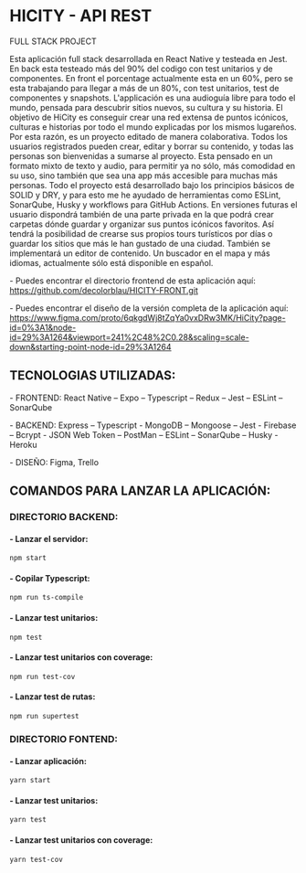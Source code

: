 # HICITY - API REST

FULL STACK PROJECT

Esta aplicación full stack desarrollada en React Native y testeada en Jest. En back esta testeado más del 90% del codigo con test unitarios y de componentes. En front el porcentage actualmente esta en un 60%, pero se esta trabajando para llegar a más de un 80%, con test unitarios, test de componentes y snapshots.
L'applicación es una audioguía libre para todo el mundo, pensada para descubrir sitios nuevos, su cultura y su historia.
El objetivo de HiCity es conseguir crear una red extensa de puntos icónicos, culturas e historias por todo el mundo explicadas por los mismos lugareños. Por esta razón, es un proyecto editado de manera colaborativa. Todos los usuarios registrados pueden crear, editar y borrar su contenido, y todas las personas son bienvenidas a sumarse al proyecto.
Esta pensado en un formato mixto de texto y audio, para permitir ya no sólo, más comodidad en su uso, sino también que sea una app más accesible para muchas más personas.
Todo el proyecto está desarrollado bajo los principios básicos de SOLID y DRY, y para esto me he ayudado de herramientas como ESLint, SonarQube, Husky y workflows para GitHub Actions.
En versiones futuras el usuario dispondrá también de una parte privada en la que podrá crear carpetas dónde guardar y organizar sus puntos icónicos favoritos. Así tendrá la posibilidad de crearse sus propios tours turísticos por días o guardar los sitios que más le han gustado de una ciudad.
También se implementará un editor de contenido. Un buscador en el mapa y más idiomas, actualmente sólo está disponible en español.

\- Puedes encontrar el directorio frontend de esta aplicación aquí: https://github.com/decolorblau/HICITY-FRONT.git

\- Puedes encontrar el diseño de la versión completa de la aplicación aquí: https://www.figma.com/proto/6qkgdWj8tZqYa0vxDRw3MK/HiCity?page-id=0%3A1&node-id=29%3A1264&viewport=241%2C48%2C0.28&scaling=scale-down&starting-point-node-id=29%3A1264

## TECNOLOGIAS UTILIZADAS:

\- FRONTEND: React Native – Expo – Typescript – Redux – Jest – ESLint – SonarQube

\- BACKEND: Express – Typescript - MongoDB – Mongoose – Jest - Firebase – Bcrypt - JSON Web Token – PostMan – ESLint – SonarQube – Husky - Heroku

\- DISEÑO: Figma, Trello

## COMANDOS PARA LANZAR LA APLICACIÓN:

### DIRECTORIO BACKEND:

#### - Lanzar el servidor:

```
npm start
```

#### - Copilar Typescript:

```
npm run ts-compile
```

#### - Lanzar test unitarios:

```
npm test
```

#### - Lanzar test unitarios con coverage:

```
npm run test-cov
```

#### - Lanzar test de rutas:

```
npm run supertest
```

### DIRECTORIO FONTEND:

#### - Lanzar aplicación:

```
yarn start
```

#### - Lanzar test unitarios:

```
yarn test
```

#### - Lanzar test unitarios con coverage:

```
yarn test-cov
```
